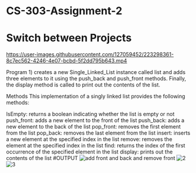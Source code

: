 # CS-303-Assignment-2
# Switch between Projects

https://user-images.githubusercontent.com/127059452/223298361-8c7ec562-4246-4e07-bcbd-5f2dd795b643.mp4




Program 1) creates a new Single_Linked_List instance called list and adds three elements to it using the push_back and push_front methods. Finally, the display method is called to print out the contents of the list.

Methods
This implementation of a singly linked list provides the following methods:

IsEmpty: returns a boolean indicating whether the list is empty or not
push_front: adds a new element to the front of the list
push_back: adds a new element to the back of the list
pop_front: removes the first element from the list
pop_back: removes the last element from the list
insert: inserts a new element at the specified index in the list
remove: removes the element at the specified index in the list
find: returns the index of the first occurrence of the specified element in the list
display: prints out the contents of the list
#OUTPUT
![add front and back and remove front](https://user-images.githubusercontent.com/127059452/223299512-87e644d6-1a19-46fb-b7f8-4b640bf7e139.png)
![2](https://user-images.githubusercontent.com/127059452/223299534-29b66cf8-585e-48dd-9a3b-71a3bf45ddee.png)
![3](https://user-images.githubusercontent.com/127059452/223299552-bb4f617f-adc2-48fd-b3dc-4e92f852af1f.png)

